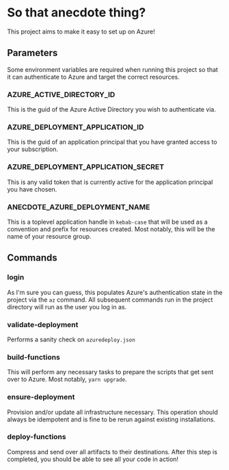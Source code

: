 # So that anecdote thing?

This project aims to make it easy to set up on Azure!

## Parameters

Some environment variables are required when running this project so that it can authenticate to Azure 
and target the correct resources. 

### AZURE_ACTIVE_DIRECTORY_ID
This is the guid of the Azure Active Directory you wish to authenticate via.

### AZURE_DEPLOYMENT_APPLICATION_ID
This is the guid of an application principal that you have granted access to your subscription.

### AZURE_DEPLOYMENT_APPLICATION_SECRET
This is any valid token that is currently active for the application principal you have chosen.

### ANECDOTE_AZURE_DEPLOYMENT_NAME
This is a toplevel application handle in `kebab-case` that will be used as a convention and prefix for 
resources created.  Most notably, this will be the name of your resource group.

## Commands

### login
As I'm sure you can guess, this populates Azure's authentication state in the project via the `az` command.
All subsequent commands run in the project directory will run as the user you log in as. 

### validate-deployment
Performs a sanity check on `azuredeploy.json`

### build-functions
This will perform any necessary tasks to prepare the scripts that get sent over to Azure. Most notably, 
`yarn upgrade`.

### ensure-deployment
Provision and/or update all infrastructure necessary.  This operation should always be idempotent and is 
fine to be rerun against existing installations.

### deploy-functions
Compress and send over all artifacts to their destinations.  After this step is completed, you should be 
able to see all your code in action!


